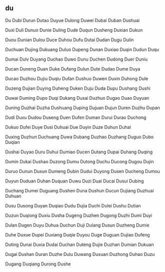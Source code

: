 du
---

Du Dubi Durun Dutao Duyue Dulong Duwei Dubai Duban Dushuai

Duxi Duli Dunuo Dunie Duling Dude Duqun Dusheng Duxian Dukun

Duou Dunian Dulou Duce Duhou Dufu Dutai Dudan Dugu Dulin

Duchuan Dujing Dukuang Duluo Dupeng Dunan Duxiao Duqin Dudun Duqu

Dumai Dulv Duyang Duchao Duwo Dunu Duchen Dudong Duer Duniu

Ducan Duneng Duan Duke Dufang Dulun Dute Dudao Dume Duya

Ducao Duzhou Dujiu Duqiu Dufan Dushuo Duwen Duxin Duhong Dule

Duzeng Dujian Duying Duheng Duken Duju Duda Dupu Dushang Dushi

Duwai Duming Dupo Duqi Dukang Dusai Duzhuo Dugao Duao Duyuan

Duning Duzhai Duzha Dushuang Duping Dujuan Dujun Duren Duzhu Dupan

Dudi Duxu Dudou Duseng Duen Dufen Duman Durui Durao Duchong

Dukuo Dufei Duye Dusi Duhuai Due Duyin Duze Duhun Duhai

Duxing Duzhun Duchuang Duwa Dubang Duzhao Duzhang Duguo Dubo   Duqian

Dushai Duyao Duru Duhui Dumiao Ducen Dutang Dupai Duhang Duqing

Dumin Dukai Dushao Duzong Dumu Dutong Duchu Ducong Dugou Dujin

Duruo Dunun Duxun Dumeng Dubin Dudui Duyong Dusen Ducheng Dumou

Duyun Duduan Duhan Duquan Duwu Duzi Duai Ducai Dusui Dubing

Duchang Dumei Duguang Dushen Duna Dushun Ducun Dujiang Duzhuai Duhuan

Dusu Dusong Duyan Duqiao Dudu Dujia Duchi Dulei Dushu Dutian

Duzun Duqiong Duxiu Dusha Dugeng Duzhen Dugong Duzhi Dumi Duyi

Dulan Dugen Duyu Duhua Duchun Duji Dulang Dusun Duzheng Dumie

Duhe Duxue Dupei Duxiang Duqie Duyou Duge Duguan Dujiao Dufeng

Duting Dunai Duxia Dudai Duchan Duteng Dujie Duzhan Dumian Dukuan

Dugai Dushan Duran Duzhe Dulu Duwang Duxuan Duzhong Duhao Duzu

Dugang Duqiang Durong Dushe 